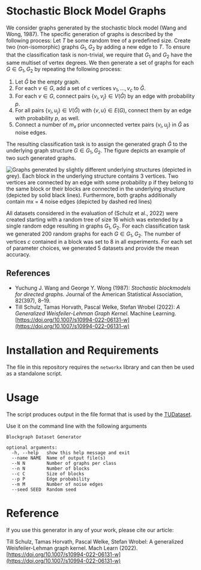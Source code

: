 # Stochastic Block Model Graphs

We consider graphs generated by the stochastic block model (Wang and Wong, 1987). 
The specific generation of graphs is described by the following process:
Let $T$ be some random tree of a predefined size.
Create two (non-isomorphic) graphs $G_1,G_2$ by adding a new edge to $T$.
To ensure that the classification task is non-trivial, we require that $G_1$ and $G_2$ have the same multiset of vertex degrees.
We then generate a set of graphs for each $G \in G_1,G_2$ by repeating the following process:

1. Let $\widehat{G}$ be the empty graph.
1. For each $v \in G$, add a set of $c$ vertices $v_1,...,v_c$ to $\widehat{G}$.
2. For each $v \in G$, connect pairs $\{v_i,v_j\} \in V(\widehat{G})$ by an edge with probability $p$.
3. For all pairs $\{v_i,u_j\} \in V(\widehat{G})$ with $\{v,u\} \in E(G)$, connect them by an edge with probability $p$, as well.
4. Connect a number of $m_x$ prior unconnected vertex pairs $\{v_i,u_j\}$ in $\widehat{G}$ as noise edges. 

The resulting classification task is to assign the generated graph $\widehat{G}$ to the underlying graph structure $G \in G_1,G_2$. 
The figure depicts an example of two such generated graphs.  

![Graphs generated by slightly different underlying structures (depicted in grey). Each block in the
underlying structure contains 3 vertices. Two vertices are connected by an edge with some probability p if
they belong to the same block or their blocks are connected in the underlying structure (depicted by solid
black lines). Furthermore, both graphs additionally contain mx = 4 noise edges (depicted by dashed red
lines)](blockgraphs.png)

All datasets considered in the evaluation of (Schulz et al., 2022) were created starting with a random tree of size $16$ which was extended by a single random edge resulting in graphs $G_1,G_2$.
For each classification task we generated $200$ random graphs for each $G \in G_1,G_2$. 
The number of vertices $c$ contained in a block was set to $8$ in all experiments. 
For each set of parameter choices, we generated $5$ datasets and provide the mean accuracy. 



## References

- Yuchung J. Wang  and  George Y. Wong (1987): *Stochastic blockmodels for directed graphs.* Journal of the American Statistical Association, 82(397), 8–19.
- Till Schulz, Tamas Horvath, Pascal Welke, Stefan Wrobel (2022): *A Generalized Weisfeiler-Lehman Graph Kernel.* Machine Learning. [https://doi.org/10.1007/s10994-022-06131-w](https://doi.org/10.1007/s10994-022-06131-w)

# Installation and Requirements

The file in this repository requires the `networkx` library and can then be used as a standalone script.

# Usage

The script produces output in the file format that is used by the [TUDataset](https://chrsmrrs.github.io/datasets/).

Use it on the command line with the following arguments

	Blockgraph Dataset Generator

	optional arguments:
	  -h, --help   show this help message and exit
	  --name NAME  Name of output file(s)
	  --N N        Number of graphs per class
	  --n N        Number of blocks
	  --c C        Size of blocks
	  --p P        Edge probability
	  --m M        Number of noise edges
	  --seed SEED  Random seed



# Reference

If you use this generator in any of your work, please cite our article:

Till Schulz, Tamas Horvath, Pascal Welke, Stefan Wrobel:  A generalized Weisfeiler-Lehman graph kernel. Mach Learn (2022). [https://doi.org/10.1007/s10994-022-06131-w](https://doi.org/10.1007/s10994-022-06131-w)


